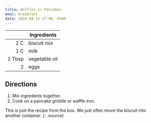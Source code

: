 ```yaml
---
title: Waffles or Pancakes
meal: breakfast
date: 2024-08-13 17:00 -0400
---
```


|| Ingredients |
|-:|-|
2 C        | biscuit mix
1 C        | milk
2 Tbsp     | vegetable oil
2          | eggs

## Directions

1. Mix ingredents together.
2. Cook on a pancake griddle or waffle iron.

This is just the recipe from the box. We just often move the biscuit into another container.
{: .source}

